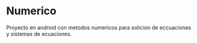 # Numerico
Proyecto en android con metodos numericos para solicion de eccuaciones y sistemas de ecuaciones.
